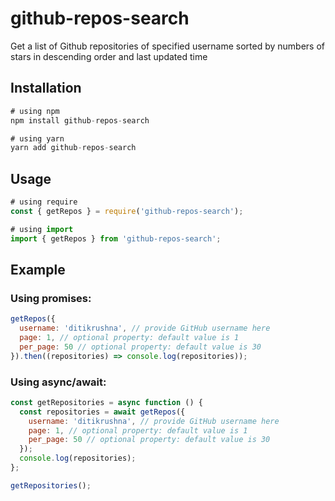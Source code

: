 # github-repos-search

Get a list of Github repositories of specified username sorted by numbers of stars in descending order and last updated time

## Installation

```js
# using npm
npm install github-repos-search

# using yarn
yarn add github-repos-search
```

## Usage

```js
# using require
const { getRepos } = require('github-repos-search');

# using import
import { getRepos } from 'github-repos-search';
```

## Example

### Using promises:

```js
getRepos({
  username: 'ditikrushna', // provide GitHub username here
  page: 1, // optional property: default value is 1
  per_page: 50 // optional property: default value is 30
}).then((repositories) => console.log(repositories));
```

### Using async/await:

```js
const getRepositories = async function () {
  const repositories = await getRepos({
    username: 'ditikrushna', // provide GitHub username here
    page: 1, // optional property: default value is 1
    per_page: 50 // optional property: default value is 30
  });
  console.log(repositories);
};

getRepositories();
```
